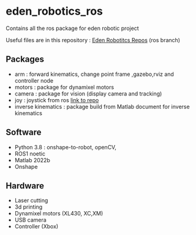 # eden_robotics_ros
Contains all the ros package for eden robotic project

Useful files are in this repository : [Eden Robotitcs Repos](https://github.com/AlessandriniAntoine/Eden_Robotics.git) (ros branch)

## Packages

- arm : forward kinematics, change point frame ,gazebo,rviz and controller node
- motors : package for dynamixel motors
- camera : package for vision (display camera and tracking)
- joy : joystick from ros [link to repo](https://github.com/ros-drivers/joystick_drivers.git)
- inverse kinematics : package build from Matlab document for inverse kinematics

## Software

- Python 3.8 : onshape-to-robot, openCV,
- ROS1 noetic
- Matlab 2022b
- Onshape

## Hardware

- Laser cutting
- 3d printing
- Dynamixel motors (XL430, XC,XM)
- USB camera
- Controller (Xbox)
